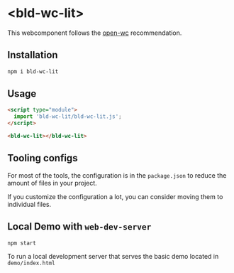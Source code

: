 # \<bld-wc-lit>

This webcomponent follows the [open-wc](https://github.com/open-wc/open-wc) recommendation.

## Installation

```bash
npm i bld-wc-lit
```

## Usage

```html
<script type="module">
  import 'bld-wc-lit/bld-wc-lit.js';
</script>

<bld-wc-lit></bld-wc-lit>
```



## Tooling configs

For most of the tools, the configuration is in the `package.json` to reduce the amount of files in your project.

If you customize the configuration a lot, you can consider moving them to individual files.

## Local Demo with `web-dev-server`

```bash
npm start
```

To run a local development server that serves the basic demo located in `demo/index.html`
